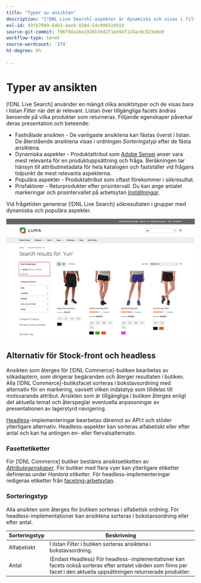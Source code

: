 ```yaml
---
title: "Typer av ansikten"
description: "[!DNL Live Search]-aspekter är dynamiska och visas i filterlistan när det är relevant."
exl-id: 49fb7609-64b3-4ae8-928d-54c99032d919
source-git-commit: f96f94a16e1926b7dd2f1ee94f124ac0c823a9e0
workflow-type: tm+mt
source-wordcount: '374'
ht-degree: 0%

---
```


# Typer av ansikten

[!DNL Live Search] använder en mängd olika ansiktstyper och de visas bara i listan *Filter* när det är relevant. Listan över tillgängliga facets ändras beroende på vilka produkter som returneras. Följande egenskaper påverkar deras presentation och beteende:

* Fastnålade ansikten - De vanligaste ansiktena kan fästas överst i listan. De återstående ansiktena visas i ordningen *Sorteringstyp* efter de fästa ansiktena.
* Dynamiska aspekter - Produktattribut som [Adobe Sensei](https://www.adobe.com/sensei.html) anser vara mest relevanta för en produktuppsättning och fråga. Beräkningen tar hänsyn till attributmetadata för hela katalogen och fastställer vid frågans tidpunkt de mest relevanta aspekterna.
* Populära aspekter - Produktattribut som oftast förekommer i sökresultat.
* Prisfaktorer - Returprodukter efter prisintervall. Du kan ange antalet markeringar och prisintervallet på arbetsytan [*Inställningar*](settings.md).

Vid frågetiden genererar [!DNL Live Search] sökresultaten i grupper med dynamiska och populära aspekter.

![Fasetter - pris](assets/storefront-search-results-run-price.png)

## Alternativ för Stock-front och headless

Ansikten som återges för [!DNL Commerce]-butiken bearbetas av sökadaptern, som dirigerar begäranden och återger resultaten i butiken. Alla [!DNL Commerce]-butiksfacet sorteras i bokstavsordning med alternativ för en markering, oavsett vilken indatatyp som tilldelas till motsvarande attribut. Ansikten som är tillgängliga i butiken återges enligt det aktuella temat och återspeglar eventuella anpassningar av presentationen av lagerstyrd navigering.

[Headless](https://developer.adobe.com/commerce/php/architecture/technical-vision/web-api/)-implementeringar bearbetas däremot av API:t och stöder ytterligare alternativ. Headless-aspekter kan sorteras alfabetiskt eller efter antal och kan ha antingen en- eller flervalsalternativ.

### Fasettetiketter

För [!DNL Commerce] butiker bestäms ansiktsetiketten av [*Attributegenskaper*](https://experienceleague.adobe.com/docs/commerce-admin/catalog/product-attributes/create/attribute-product-create.html). För butiker med flera vyer kan ytterligare etiketter definieras under *Hantera etiketter*. För headless-implementeringar redigeras etiketter från [faceting-arbetsytan](faceting-workspace.md).

### Sorteringstyp

Alla ansikten som återges för butiken sorteras i alfabetisk ordning. För headless-implementationer kan ansiktena sorteras i bokstavsordning eller efter antal.

| Sorteringstyp | Beskrivning |
|--- |--- |
| Alfabetiskt | I listan *Filter* i butiken sorteras ansiktena i bokstavsordning. |
| Antal | (Endast Headless) För headless-implementationer kan facets också sorteras efter antalet värden som finns per facet i den aktuella uppsättningen returnerade produkter. |
